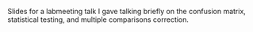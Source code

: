Slides for a labmeeting talk I gave talking briefly on 
the confusion matrix, statistical testing, and multiple 
comparisons correction.